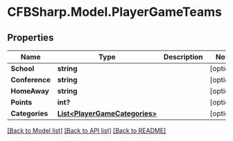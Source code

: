 # CFBSharp.Model.PlayerGameTeams
## Properties

Name | Type | Description | Notes
------------ | ------------- | ------------- | -------------
**School** | **string** |  | [optional] 
**Conference** | **string** |  | [optional] 
**HomeAway** | **string** |  | [optional] 
**Points** | **int?** |  | [optional] 
**Categories** | [**List&lt;PlayerGameCategories&gt;**](PlayerGameCategories.md) |  | [optional] 

[[Back to Model list]](../README.md#documentation-for-models) [[Back to API list]](../README.md#documentation-for-api-endpoints) [[Back to README]](../README.md)

